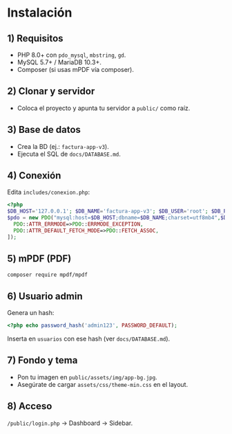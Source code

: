 # Instalación

## 1) Requisitos
- PHP 8.0+ con `pdo_mysql`, `mbstring`, `gd`.
- MySQL 5.7+ / MariaDB 10.3+.
- Composer (si usas mPDF vía composer).

## 2) Clonar y servidor
- Coloca el proyecto y apunta tu servidor a `public/` como raíz.

## 3) Base de datos
- Crea la BD (ej.: `factura-app-v3`).
- Ejecuta el SQL de `docs/DATABASE.md`.

## 4) Conexión
Edita `includes/conexion.php`:
```php
<?php
$DB_HOST='127.0.0.1'; $DB_NAME='factura-app-v3'; $DB_USER='root'; $DB_PASS='';
$pdo = new PDO("mysql:host=$DB_HOST;dbname=$DB_NAME;charset=utf8mb4",$DB_USER,$DB_PASS,[
  PDO::ATTR_ERRMODE=>PDO::ERRMODE_EXCEPTION,
  PDO::ATTR_DEFAULT_FETCH_MODE=>PDO::FETCH_ASSOC,
]);
```

## 5) mPDF (PDF)
```bash
composer require mpdf/mpdf
```

## 6) Usuario admin
Genera un hash:
```php
<?php echo password_hash('admin123', PASSWORD_DEFAULT);
```
Inserta en `usuarios` con ese hash (ver `docs/DATABASE.md`).

## 7) Fondo y tema
- Pon tu imagen en `public/assets/img/app-bg.jpg`.
- Asegúrate de cargar `assets/css/theme-min.css` en el layout.

## 8) Acceso
`/public/login.php` → Dashboard → Sidebar.
